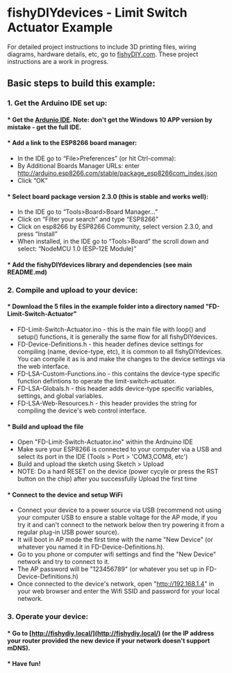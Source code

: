 # fishyDIYdevices - Limit Switch Actuator Example
For detailed project instructions to include 3D printing files, wiring diagrams, hardware details, etc, go to [fishyDIY.com](http://fishyDIY.com).  These project instructions are a work in progress.
## Basic steps to build this example:
### 1. Get the Arduino IDE set up:
#### * Get the [Ardunio IDE](https://www.arduino.cc/). Note: don't get the Windows 10 APP version by mistake - get the full IDE.
#### * Add a link to the ESP8266 board manager:	
  - In the IDE go to “File>Preferences” (or hit Ctrl-comma):
  - By Additional Boards Manager URLs: enter http://arduino.esp8266.com/stable/package_esp8266com_index.json
  - Click “OK”
#### * Select board package version 2.3.0 (this is stable and works well):
  - In the IDE go to “Tools>Board>Board Manager…”
  - Click on “Filter your search” and type “ESP8266”
  - Click on esp8266 by ESP8266 Community, select version 2.3.0, and press “Install”
  - When installed, in the IDE go to “Tools>Board” the scroll down and select: “NodeMCU 1.0 (ESP-12E Module)”
#### * Add the fishyDIYdevices library and dependencies (see main README.md)
### 2. Compile and upload to your device:
#### * Download the 5 files in the example folder into a directory named "FD-Limit-Switch-Actuator"
  - FD-Limit-Switch-Actuator.ino - this is the main file with loop() and setup() functions, it is generally the same flow for all fishyDIYdevices.
  - FD-Device-Definitions.h - this header defines device settings for compiling (name, device-type, etc), it is common to all fishyDIYdevices. You can compile it as is and make the changes to the device settings via the web interface.
  - FD-LSA-Custom-Functions.ino - this contains the device-type specific function defintions to operate the limit-switch-actuator.
  - FD-LSA-Globals.h - this header adds device-type specific variables, settings, and global variables.
  - FD-LSA-Web-Resources.h - this header provides the string for compiling the device's web control interface.
#### * Build and upload the file
  - Open "FD-Limit-Switch-Actuator.ino" within the Ardnuino IDE
  - Make sure your ESP8266 is connected to your computer via a USB and select its port in the IDE (Tools > Port > 'COM3,COM8, etc')
  - Build and upload the sketch using Sketch > Upload
  - NOTE: Do a hard RESET on the device (power cycyle or press the RST button on the chip) after you successfully Upload the first time
#### * Connect to the device and setup WiFi
  - Connect your device to a power source via USB (recommend not using your computer USB to ensure a stable voltage for the AP mode, if you try it and can't connect to the network below then try powering it from a regular plug-in USB power source).
  - It will boot in AP mode the first time with the name "New Device" (or whatever you named it in FD-Device-Definitions.h).
  - Go to you phone or computer wifi settings and find the "New Device" network and try to connect to it.
  - The AP password will be "123456789" (or whatever you set up in FD-Device-Definitions.h)
  - Once connected to the device's network, open "http://192.168.1.4" in your web browser and enter the Wifi SSID and password for your local network.
### 3. Operate your device:
#### * Go to [http://fishydiy.local/](http://fishydiy.local/) (or the IP address your router provided the new device if your network doesn't support mDNS).
#### * Have fun!
  
